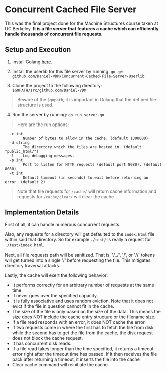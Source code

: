 # Concurrent Cached File Server
This was the final project done for the Machine Structures course taken at UC Berkeley. **It is a file server that features a cache which can efficiently handle thousands of concurrent file requests.**

## Setup and Execution

1) Install Golang [here](https://golang.org/doc/install).

2) Install the userlib for this file server by running: `go get github.com/Daniel-VDM/Concurrent-Cached-File-Server-Userlib`

3) Clone the project to the following directory: `$GOPATH/src/github.com/Daniel-VDM`
> Beware of the `$gopath`, it is important in Golang that the defined file structure is used.

4) Run the server by running: `go run server.go`

>Here are the run options:
```
  -c int
        Number of bytes to allow in the cache. (default 1000000)
  -d string
        The directory which the files are hosted in. (default "public_html/")
  -l    Log debugging messages.
  -p int
        Port to listen for HTTP requests (default port 8080). (default 8080)
  -t int
        Default timeout (in seconds) to wait before returning an error. (default 2)
```

> Note that file requests for `/cache/` will return cache information and requests for `/cache/clear/` will clear the cache

## Implementation Details
First of all, it can handle numerous concurrent requests. 

Also, any requests for a directory will get defaulted to the `index.html` file within said that directory. So for example `./test/` is really a request for `./test/index.html`.

Next, all file requests path will be sanitized. That is, '/../', '\/', or '//' tokens will get turned into a single '/' before requesting the file. This mitigates directory traversal attacks.

Lastly, the cache will exert the following behavior:
* It performs correctly for an arbitrary number of requests at the same time.
* It never goes over the specified capacity. 
* It is fully associative and uses random eviction. Note that it does not evict if the file in question cannot fit in the cache. 
* The size of the file is only based on the size of the data. This means the size does NOT include the cache entry structure or the filename size.
* If a file read responds with an error, it does NOT cache the error.
* If two requests come in where the first has to fetch the file from disk while the second has to get the file from the cache, the disk request does not block the cache request.
* It has concurrent disk reads.
* If a file read takes longer than the time specified, it returns a timeout error right after the timeout time has passed. If it then receives the file back after returning a timeout, it inserts the file into the cache
* Clear cache command will reinitiate the cache.

